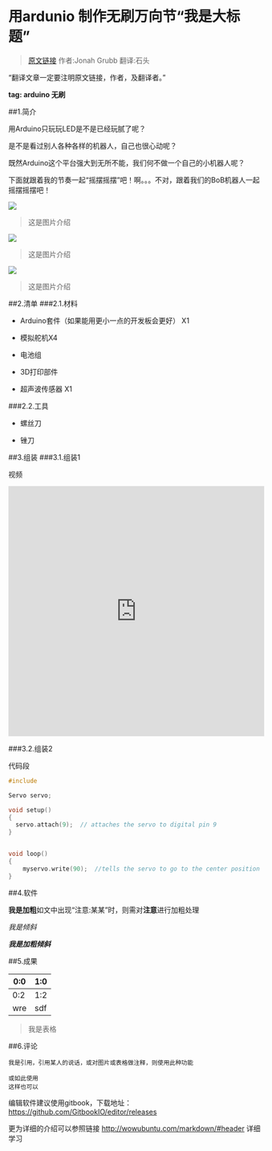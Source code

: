 # 用ardunio 制作无刷万向节“我是大标题”
>[原文链接](http://www.instructables.com/id/Brushless-Gimbal-with-Arduino/?ALLSTEPS) 作者:Jonah Grubb 翻译:石头

“翻译文章一定要注明原文链接，作者，及翻译者。”

**tag: arduino 无刷**

##1.简介

用Arduino只玩玩LED是不是已经玩腻了呢？

是不是看过别人各种各样的机器人，自己也很心动呢？

既然Arduino这个平台强大到无所不能，我们何不做一个自己的小机器人呢？

下面就跟着我的节奏一起“摇摆摇摆”吧！啊。。。不对，跟着我们的BoB机器人一起摇摆摇摆吧！

![](http://doask.qiniudn.com/openbook9-brushless1.jpg)
>这是图片介绍

![](http://doask.qiniudn.com/openbook9-brushless2.jpg)
>这是图片介绍

![](http://doask.qiniudn.com/openbook9-brushless3.jpg)
>这是图片介绍


##2.清单
###2.1.材料

+ Arduino套件（如果能用更小一点的开发板会更好） X1

+ 模拟舵机X4

+ 电池组

+ 3D打印部件

+ 超声波传感器 X1

###2.2.工具

+ 螺丝刀

+ 锉刀

##3.组装
###3.1.组装1

视频
<iframe height=498 width=510 src="http://player.youku.com/embed/XNzM0MDk5ODQw" frameborder=0 allowfullscreen></iframe>

###3.2.组装2

代码段

```c++
#include

Servo servo;

void setup()
{
  servo.attach(9);  // attaches the servo to digital pin 9
}


void loop()
{
    myservo.write(90);  //tells the servo to go to the center position
}


```

##4.软件

**我是加粗**如文中出现“注意:某某”时，则需对**注意**进行加粗处理

*我是倾斜*

***我是加粗倾斜***

##5.成果


| 0:0 | 1:0 |
| -- | -- |
| 0:2 | 1:2 |
|wre|sdf|
>我是表格

##6.评论

    我是引用，引用某人的说话，或对图片或表格做注释，则使用此种功能

```
或如此使用
这样也可以
```

编辑软件建议使用gitbook，下载地址：https://github.com/GitbookIO/editor/releases

更为详细的介绍可以参照链接 http://wowubuntu.com/markdown/#header 详细学习
